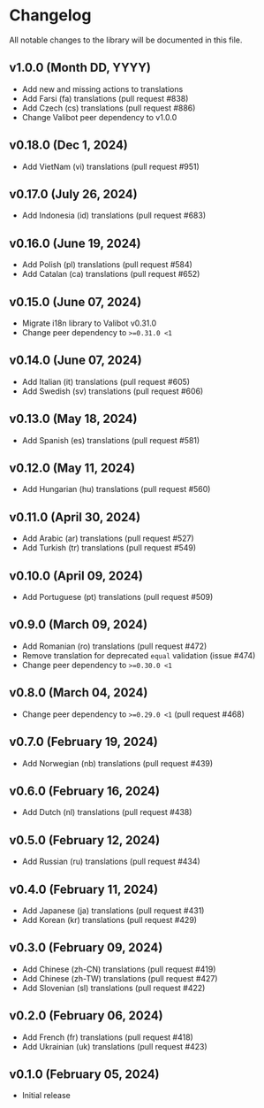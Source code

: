 # Changelog

All notable changes to the library will be documented in this file.



## v1.0.0 (Month DD, YYYY)

- Add new and missing actions to translations
- Add Farsi (fa) translations (pull request #838)
- Add Czech (cs) translations (pull request #886)
- Change Valibot peer dependency to v1.0.0

## v0.18.0 (Dec 1, 2024)

- Add VietNam (vi) translations (pull request #951)

## v0.17.0 (July 26, 2024)

- Add Indonesia (id) translations (pull request #683)

## v0.16.0 (June 19, 2024)

- Add Polish (pl) translations (pull request #584)
- Add Catalan (ca) translations (pull request #652)

## v0.15.0 (June 07, 2024)

- Migrate i18n library to Valibot v0.31.0
- Change peer dependency to `>=0.31.0 <1`

## v0.14.0 (June 07, 2024)

- Add Italian (it) translations (pull request #605)
- Add Swedish (sv) translations (pull request #606)

## v0.13.0 (May 18, 2024)

- Add Spanish (es) translations (pull request #581)

## v0.12.0 (May 11, 2024)

- Add Hungarian (hu) translations (pull request #560)

## v0.11.0 (April 30, 2024)

- Add Arabic (ar) translations (pull request #527)
- Add Turkish (tr) translations (pull request #549)

## v0.10.0 (April 09, 2024)

- Add Portuguese (pt) translations (pull request #509)

## v0.9.0 (March 09, 2024)

- Add Romanian (ro) translations (pull request #472)
- Remove translation for deprecated `equal` validation (issue #474)
- Change peer dependency to `>=0.30.0 <1`

## v0.8.0 (March 04, 2024)

- Change peer dependency to `>=0.29.0 <1` (pull request #468)

## v0.7.0 (February 19, 2024)

- Add Norwegian (nb) translations (pull request #439)

## v0.6.0 (February 16, 2024)

- Add Dutch (nl) translations (pull request #438)

## v0.5.0 (February 12, 2024)

- Add Russian (ru) translations (pull request #434)

## v0.4.0 (February 11, 2024)

- Add Japanese (ja) translations (pull request #431)
- Add Korean (kr) translations (pull request #429)

## v0.3.0 (February 09, 2024)

- Add Chinese (zh-CN) translations (pull request #419)
- Add Chinese (zh-TW) translations (pull request #427)
- Add Slovenian (sl) translations (pull request #422)

## v0.2.0 (February 06, 2024)

- Add French (fr) translations (pull request #418)
- Add Ukrainian (uk) translations (pull request #423)

## v0.1.0 (February 05, 2024)

- Initial release
